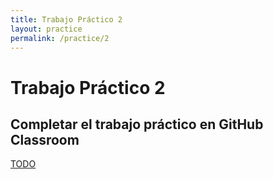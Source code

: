 ```yaml
---
title: Trabajo Práctico 2
layout: practice
permalink: /practice/2
---
```


# Trabajo Práctico 2

## Completar el trabajo práctico en GitHub Classroom
[TODO](TODO)

